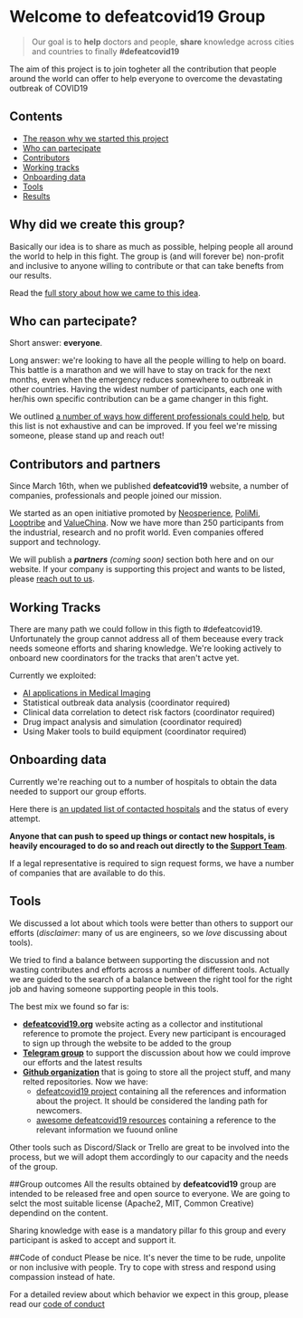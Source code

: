 # Welcome to defeatcovid19 Group
> Our goal is to **help** doctors and people, **share** knowledge across cities and countries to finally **#defeatcovid19**

The aim of this project is to join togheter all the contribution that people around the world can offer to help everyone to overcome the devastating outbreak of COVID19

## Contents
* [The reason why we started this project](#why-did-we-create-this-group)
* [Who can partecipate](#who-can-partecipate)
* [Contributors](#contributors)
* [Working tracks](#working-tracks)
* [Onboarding data](#onboarding-data)
* [Tools](#tools)
* [Results](#about-results)

## Why did we create this group?
Basically our idea is to share as much as possible, helping people all around the world to help in this fight. The group is (and will forever be) non-profit and inclusive to anyone willing to contribute or that can take benefts from our results.

Read the [full story about how we came to this idea](./why_we_fight.md).

## Who can partecipate?
Short answer: **everyone**. 

Long answer: we're looking to have all the people willing to help on board. This battle is a marathon and we will have to stay on track for the next months, even when the emergency reduces somewhere to outbreak in other countries. Having the widest number of participants, each one with her/his own specific contribution can be a game changer in this fight.

We outlined [a number of ways how different professionals could help](./who.md), but this list is not exhaustive and can be improved. If you feel we're missing someone, please stand up and reach out!

## Contributors and partners
Since March 16th, when we published **defeatcovid19** website, a number of companies, professionals and people joined our mission. 

We started as an open initiative promoted by [Neosperience](http://www.neosperience.com), [PoliMi](https://www.polimi.it/), [Looptribe](http://www.looptribe.com) and [ValueChina](https://valuechina.net/). Now we have more than 250 participants from the industrial, research and no profit world. Even companies offered support and technology. 

We will publish a _**partners** (coming soon)_ section both here and on our website. If your company is supporting this project and wants to be listed, please [reach out to us](mailto:support@defeatcovid19.org).

## Working Tracks
There are many path we could follow in this figth to #defeatcovid19. Unfortunately the group cannot address all of them beceause every track needs someone efforts and sharing knowledge.
We're looking actively to onboard new coordinators for the tracks that aren't actve yet.

Currently we exploited:

* [AI applications in Medical Imaging](./tracks/medical_imaging.md)
* Statistical outbreak data analysis (coordinator required)
* Clinical data correlation to detect risk factors (coordinator required)
* Drug impact analysis and simulation (coordinator required)
* Using Maker tools to build equipment (coordinator required)

## Onboarding data
Currently we're reaching out to a number of hospitals to obtain the data needed to support our group efforts. 

Here there is [an updated list of contacted hospitals](./datasets/hospitals.md) and the status of every attempt.

**Anyone that can push to speed up things or contact new hospitals, is heavily encouraged to do so and reach out directly to the [Support Team](support@defeatcovid19.org)**.

If a legal representative is required to sign request forms, we have a number of companies that are available to do this.

## Tools
We discussed a lot about which tools were better than others to support our efforts (_disclaimer_: many of us are engineers, so we _love_ discussing about tools).

We tried to find a balance between supporting the discussion and not wasting contributes and efforts across a number of different tools. Actually we are guided to the search of a balance between the right tool for the right job and having someone supporting people in this tools.

The best mix we found so far is:

* **[defeatcovid19.org](https://www.defeatcovid19.org)** website acting as a collector and institutional reference to promote the project. Every new participant is encouraged to sign up through the website to be added to the group
* **[Telegram group](https://t.me/defeatcovid19_org)** to support the discussion about how we could improve our efforts and the latest results
* **[Github organization](https://github.com/defeatcovid19)** that is going to store all the project stuff, and many relted repositories. Now we have:
	* [defeatcovid19 project](https://github.com/defeatcovid19/defeatcovid19-project) containing all the references and information about the project. It should be considered the landing path for newcomers.
	* [awesome defeatcovid19 resources](https://github.com/defeatcovid19/awesome-covid19-resources) containing a reference to the relevant information we fuound online

Other tools such as Discord/Slack or Trello are great to be involved into the process, but we will adopt them accordingly to our capacity and the needs of the group.

##Group outcomes
All the results obtained by **defeatcovid19** group are intended to be released free and open source to everyone. We are going to selct the most suitable license (Apache2, MIT, Common Creative) dependind on the content.

Sharing knowledge with ease is a mandatory pillar fo this group and every participant is asked to accept and support it.

##Code of conduct
Please be nice. It's never the time to be rude, unpolite or non inclusive with people. Try to cope with stress and respond using compassion instead of hate.

For a detailed review about which behavior we expect in this group, please read our [code of conduct](./CODE_OF_CONDUCT.md)